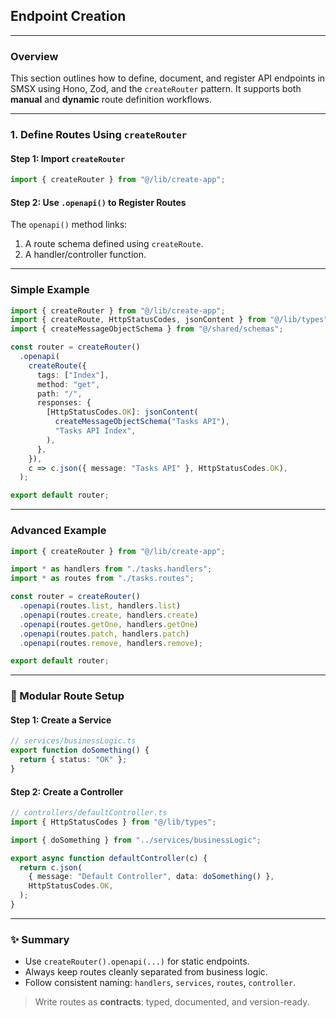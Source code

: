 ## Endpoint Creation

---

### Overview

This section outlines how to define, document, and register API endpoints in
SMSX using Hono, Zod, and the `createRouter` pattern. It supports both
**manual** and **dynamic** route definition workflows.

---

### 1. Define Routes Using `createRouter`

#### Step 1: Import `createRouter`

```ts
import { createRouter } from "@/lib/create-app";
```

#### Step 2: Use `.openapi()` to Register Routes

The `openapi()` method links:

1. A route schema defined using `createRoute`.
2. A handler/controller function.

---

### Simple Example

```ts
import { createRouter } from "@/lib/create-app";
import { createRoute, HttpStatusCodes, jsonContent } from "@/lib/types";
import { createMessageObjectSchema } from "@/shared/schemas";

const router = createRouter()
  .openapi(
    createRoute({
      tags: ["Index"],
      method: "get",
      path: "/",
      responses: {
        [HttpStatusCodes.OK]: jsonContent(
          createMessageObjectSchema("Tasks API"),
          "Tasks API Index",
        ),
      },
    }),
    c => c.json({ message: "Tasks API" }, HttpStatusCodes.OK),
  );

export default router;
```

---

### Advanced Example

```ts
import { createRouter } from "@/lib/create-app";

import * as handlers from "./tasks.handlers";
import * as routes from "./tasks.routes";

const router = createRouter()
  .openapi(routes.list, handlers.list)
  .openapi(routes.create, handlers.create)
  .openapi(routes.getOne, handlers.getOne)
  .openapi(routes.patch, handlers.patch)
  .openapi(routes.remove, handlers.remove);

export default router;
```

---

### 🔄 Modular Route Setup

#### Step 1: Create a Service

```ts
// services/businessLogic.ts
export function doSomething() {
  return { status: "OK" };
}
```

#### Step 2: Create a Controller

```ts
// controllers/defaultController.ts
import { HttpStatusCodes } from "@/lib/types";

import { doSomething } from "../services/businessLogic";

export async function defaultController(c) {
  return c.json(
    { message: "Default Controller", data: doSomething() },
    HttpStatusCodes.OK,
  );
}
```

---

### ✨ Summary

- Use `createRouter().openapi(...)` for static endpoints.
- Always keep routes cleanly separated from business logic.
- Follow consistent naming: `handlers`, `services`, `routes`, `controller`.

> Write routes as **contracts**: typed, documented, and version-ready.
